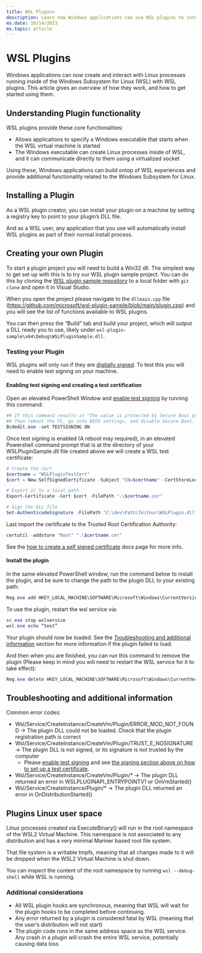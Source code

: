 ```yaml
---
title: WSL Plugins
description: Learn how Windows applications can use WSL plugins to integrate their workflow inside of WSL
ms.date: 10/14/2023
ms.topic: article
---
```


# WSL Plugins

Windows applications can now create and interact with Linux processes running inside of the Windows Subsystem for Linux (WSL) with WSL plugins. This article gives an overview of how they work, and how to get started using them. 

## Understanding Plugin functionality

WSL plugins provide these core functionalities:

- Allows applications to specify a Windows executable that starts when the WSL virtual machine is started
- The Windows executable can create Linux processes inside of WSL, and it can communicate directly to them using a virtualized socket

Using these, Windows applications can build ontop of WSL experiences and provide additional functionality related to the Windows Subsystem for Linux.

## Installing a Plugin 

As a WSL plugin creator, you can install your plugin on a machine by setting a registry key to point to your plugin’s DLL file. 

And as a WSL user, any application that you use will automatically install WSL plugins as part of their normal install process.

## Creating your own Plugin

To start a plugin project  you will need to build a Win32 dll. The simplest way to get set up with this is to try our WSL plugin sample project. You can do this by cloning the [WSL plugin sample repository](https://github.com/microsoft/wsl-plugin-sample) to a local folder with `git clone` and open it in Visual Studio.

When you open the project please navigate to the `dllmain.cpp` file (https://github.com/microsoft/wsl-plugin-sample/blob/main/plugin.cpp) and you will see the list of functions available to WSL plugins. 

You can then press the “Build” tab and build your project, which will output a DLL ready you to use, likely under `wsl-plugin-sample\x64\Debug\WSLPluginSample.dll`.

### Testing your Plugin

WSL plugins will only run if they are [digitally signed](/windows-hardware/drivers/install/digital-signatures). To test this you will need to enable test signing on your machine. 

#### Enabling test signing and creating a test certification

Open an elevated PowerShell Window and [enable test signing](/windows-hardware/drivers/install/the-testsigning-boot-configuration-option#enable-or-disable-use-of-test-signed-code) by running this command:
```powershell
## If this command results in "The value is protected by Secure Boot policy and cannot be modified or deleted"
## Then reboot the PC, go into BIOS settings, and disable Secure Boot. BitLocker may also affect your ability to modify this setting.
Bcdedit.exe -set TESTSIGNING ON
```

Once test signing is enabled (A reboot may required), in an elevated Powershell command prompt that is at the directory of your WSLPluginSample.dll file created above we will create a WSL test certificate:

```powershell
# Create the cert
$certname = "WSLPluginTestCert"
$cert = New-SelfSignedCertificate -Subject "CN=$certname" -CertStoreLocation "Cert:\CurrentUser\My" -KeyExportPolicy Exportable -KeySpec Signature -KeyLength 2048 -KeyAlgorithm RSA -HashAlgorithm SHA256 -Type CodeSigningCert

# Export it to a local path
Export-Certificate -Cert $cert -FilePath ".\$certname.cer"

# Sign the DLL file
Set-AuthenticodeSignature -FilePath "C:\dev\Path\To\Your\WSLPlugin.dll" -Certificate $cert
```

Last import the certificate to the Trusted Root Certification Authority:

```powershell
certutil -addstore "Root" ".\$certname.cer"
```

See the [how to create a self signed certificate](/entra/identity-platform/howto-create-self-signed-certificate) docs page for more info.

#### Install the plugin

In the same elevated PowerShell window, run the command below to install the plugin, and be sure to change the path to the plugin DLL to your existing path: 

```powershell
Reg.exe add HKEY_LOCAL_MACHINE\SOFTWARE\Microsoft\Windows\CurrentVersion\Lxss\Plugins /v demo-plugin /t REG_SZ /d C:\Path\to\plugin.dll  /f
```

To use the plugin, restart the wsl service via: 

```powershell
sc.exe stop wslservice
wsl.exe echo “test”
```

Your plugin should now be loaded. See the [Troubleshooting and additional information](#troubleshooting-and-additional-information) section for more information if the plugin failed to load.

And then when you are finished, you can run this command to remove the plugin (Please keep in mind you will need to restart the WSL service for it to take effect):

```powershell
Reg.exe delete HKEY_LOCAL_MACHINE\SOFTWARE\Microsoft\Windows\CurrentVersion\Lxss\Plugins /v demo-plugin
```

## Troubleshooting and additional information


Common error codes:

- Wsl/Service/CreateInstance/CreateVm/Plugin/ERROR_MOD_NOT_FOUND -> The plugin DLL could not be loaded. Check that the plugin registration path is correct
- Wsl/Service/CreateInstance/CreateVm/Plugin/TRUST_E_NOSIGNATURE -> The plugin DLL is not signed, or its signature is not trusted by the computer
   - Please [enable test signing](/windows-hardware/drivers/install/the-testsigning-boot-configuration-option#enable-or-disable-use-of-test-signed-code) and see [the signing section above on how to set up a test certificate](#enabling-test-signing-and-creating-a-test-certification).
- Wsl/Service/CreateInstance/CreateVm/Plugin/* -> The plugin DLL returned an error in WSLPLUGINAPI_ENTRYPOINTV1 or OnVmStarted()
- Wsl/Service/CreateInstance/Plugin/* -> The plugin DLL returned an error in OnDistributionStarted()

## Plugins Linux user space

Linux processes created via ExecuteBinary() will run in the root namespace of the WSL2 Virtual Machine. This namespace is not associated to any distribution and has a very minimal Mariner based root file system.

That file system is a writable tmpfs, meaning that all changes made to it will be dropped when the WSL2 Virtual Machine is shut down.

You can inspect the content of the root namespace by running `wsl --debug-shell` while WSL is running.

### Additional considerations 

-	All WSL plugin hooks are synchronous, meaning that WSL will wait for the plugin hooks to be completed before continuing. 
-	Any error returned by a plugin is considered fatal by WSL (meaning that the user’s distribution will not start)
-	The plugin code runs in the same address space as the WSL service. Any crash in a plugin will crash the entire WSL service, potentially causing data loss
